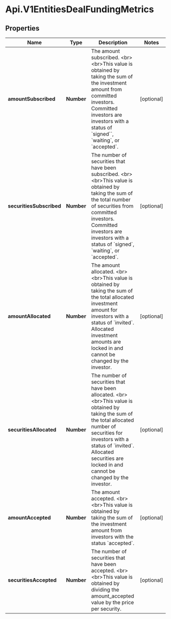# Api.V1EntitiesDealFundingMetrics

## Properties

Name | Type | Description | Notes
------------ | ------------- | ------------- | -------------
**amountSubscribed** | **Number** | The amount subscribed. &lt;br&gt;&lt;br&gt;This value is obtained by taking the sum of the investment amount from committed investors. Committed investors are investors with a status of &#x60;signed&#x60;&#x60;, &#x60;waiting&#x60;, or &#x60;accepted&#x60;. | [optional] 
**securitiesSubscribed** | **Number** | The number of securities that have been subscribed. &lt;br&gt;&lt;br&gt;This value is obtained by taking the sum of the total number of securities from committed investors. Committed investors are investors with a status of &#x60;signed&#x60;, &#x60;waiting&#x60;, or &#x60;accepted&#x60;. | [optional] 
**amountAllocated** | **Number** | The amount allocated. &lt;br&gt;&lt;br&gt;This value is obtained by taking the sum of the total allocated investment amount for investors with a status of &#x60;invited&#x60;. Allocated investment amounts are locked in and cannot be changed by the investor. | [optional] 
**securitiesAllocated** | **Number** | The number of securities that have been allocated. &lt;br&gt;&lt;br&gt;This value is obtained by taking the sum of the total allocated number of securities for investors with a status of &#x60;invited&#x60;. Allocated securities are locked in and cannot be changed by the investor. | [optional] 
**amountAccepted** | **Number** | The amount accepted. &lt;br&gt;&lt;br&gt;This value is obtained by taking the sum of the investment amount from investors with the status &#x60;accepted&#x60;. | [optional] 
**securitiesAccepted** | **Number** | The number of securities that have been accepted. &lt;br&gt;&lt;br&gt;This value is obtained by dividing the amount_accepted value by the price per security. | [optional] 


